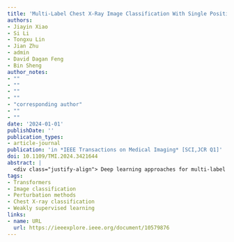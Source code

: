 ```yaml
---
title: 'Multi-Label Chest X-Ray Image Classification With Single Positive Labels'
authors:
- Jiayin Xiao
- Si Li
- Tongxu Lin
- Jian Zhu
- admin
- David Dagan Feng
- Bin Sheng
author_notes:
- ""
- ""
- ""
- ""
- "corresponding author"
- ""
- ""
date: '2024-01-01'
publishDate: ''
publication_types:
- article-journal
publication: 'in *IEEE Transactions on Medical Imaging* [SCI,JCR Q1]'
doi: 10.1109/TMI.2024.3421644
abstract: |
  <div class="justify-align"> Deep learning approaches for multi-label Chest X-ray (CXR) images classification usually require large-scale datasets. However, acquiring such datasets with full annotations is costly, time-consuming, and prone to noisy labels. Therefore, we introduce a weakly supervised learning problem called Single Positive Multi-label Learning (SPML) into CXR images classification (abbreviated as SPML-CXR), in which only one positive label is annotated per image. A simple solution to SPML-CXR problem is to assume that all the unannotated pathological labels are negative, however, it might introduce false negative labels and decrease the model performance. To this end, we present a Multi-level Pseudo-label Consistency (MPC) framework for SPML-CXR. First, inspired by the pseudo-labeling and consistency regularization in semi-supervised learning, we construct a weak-to-strong consistency framework, where the model prediction on weakly-augmented image is treated as the pseudo label for supervising the model prediction on a strongly-augmented version of the same image, and define an Image-level Perturbation-based Consistency (IPC) regularization to recover the potential mislabeled positive labels. Besides, we incorporate Random Elastic Deformation (RED) as an additional strong augmentation to enhance the perturbation. Second, aiming to expand the perturbation space, we design a perturbation stream to the consistency framework at the feature-level and introduce a Feature-level Perturbation-based Consistency (FPC) regularization as a supplement. Third, we design a Transformer-based encoder module to explore the sample relationship within each mini-batch by a Batch-level Transformer-based Correlation (BTC) regularization. Extensive experiments on the CheXpert and MIMIC-CXR datasets have shown the effectiveness of our MPC framework for solving the SPML-CXR problem. </div>
tags:
- Transformers
- Image classification
- Perturbation methods
- Chest X-ray classification
- Weakly supervised learning
links:
- name: URL
  url: https://ieeexplore.ieee.org/document/10579876
---
```

